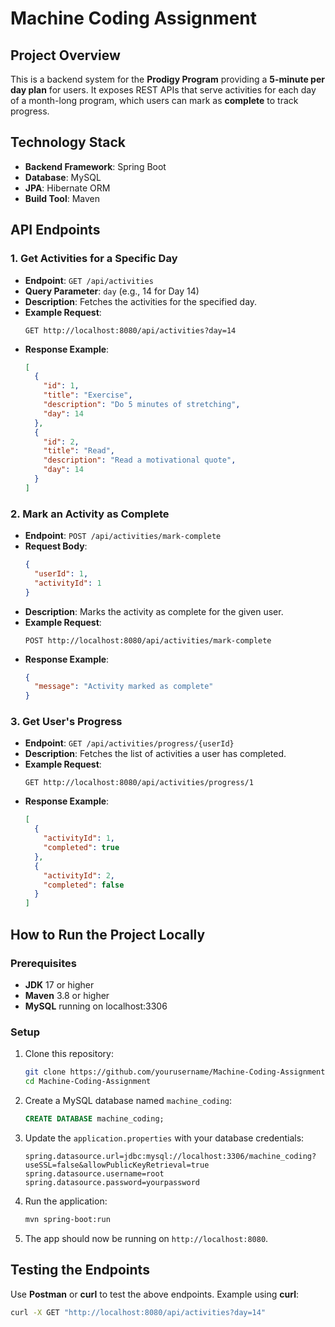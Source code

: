 # Machine Coding Assignment

## Project Overview
This is a backend system for the **Prodigy Program** providing a **5-minute per day plan** for users. It exposes REST APIs that serve activities for each day of a month-long program, which users can mark as **complete** to track progress.

## Technology Stack
- **Backend Framework**: Spring Boot
- **Database**: MySQL
- **JPA**: Hibernate ORM
- **Build Tool**: Maven

## API Endpoints

### 1. Get Activities for a Specific Day
- **Endpoint**: `GET /api/activities`
- **Query Parameter**: `day` (e.g., 14 for Day 14)
- **Description**: Fetches the activities for the specified day.
- **Example Request**:
    ```http
    GET http://localhost:8080/api/activities?day=14
    ```
- **Response Example**:
    ```json
    [
      {
        "id": 1,
        "title": "Exercise",
        "description": "Do 5 minutes of stretching",
        "day": 14
      },
      {
        "id": 2,
        "title": "Read",
        "description": "Read a motivational quote",
        "day": 14
      }
    ]
    ```

### 2. Mark an Activity as Complete
- **Endpoint**: `POST /api/activities/mark-complete`
- **Request Body**: 
    ```json
    {
      "userId": 1,
      "activityId": 1
    }
    ```
- **Description**: Marks the activity as complete for the given user.
- **Example Request**:
    ```http
    POST http://localhost:8080/api/activities/mark-complete
    ```
- **Response Example**:
    ```json
    {
      "message": "Activity marked as complete"
    }
    ```

### 3. Get User's Progress
- **Endpoint**: `GET /api/activities/progress/{userId}`
- **Description**: Fetches the list of activities a user has completed.
- **Example Request**:
    ```http
    GET http://localhost:8080/api/activities/progress/1
    ```
- **Response Example**:
    ```json
    [
      {
        "activityId": 1,
        "completed": true
      },
      {
        "activityId": 2,
        "completed": false
      }
    ]
    ```

## How to Run the Project Locally

### Prerequisites
- **JDK** 17 or higher
- **Maven** 3.8 or higher
- **MySQL** running on localhost:3306

### Setup
1. Clone this repository:
    ```sh
    git clone https://github.com/yourusername/Machine-Coding-Assignment.git
    cd Machine-Coding-Assignment
    ```
2. Create a MySQL database named `machine_coding`:
    ```sql
    CREATE DATABASE machine_coding;
    ```
3. Update the `application.properties` with your database credentials:
    ```properties
    spring.datasource.url=jdbc:mysql://localhost:3306/machine_coding?useSSL=false&allowPublicKeyRetrieval=true
    spring.datasource.username=root
    spring.datasource.password=yourpassword
    ```

4. Run the application:
    ```sh
    mvn spring-boot:run
    ```

5. The app should now be running on `http://localhost:8080`.

## Testing the Endpoints
Use **Postman** or **curl** to test the above endpoints. Example using **curl**:
```sh
curl -X GET "http://localhost:8080/api/activities?day=14"
